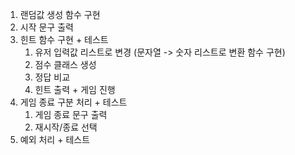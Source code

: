 1. 랜덤값 생성 함수 구현
2. 시작 문구 출력
3. 힌트 함수 구현 + 테스트
   1. 유저 입력값 리스트로 변경 (문자열 -> 숫자 리스트로 변환 함수 구현)
   2. 점수 클래스 생성
   3. 정답 비교
   4. 힌트 출력 + 게임 진행
4. 게임 종료 구분 처리 + 테스트
   1. 게임 종료 문구 출력
   2. 재시작/종료 선택
5. 예외 처리 + 테스트
